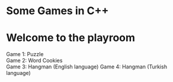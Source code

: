# Some Games in C++
# Welcome to the playroom
Game 1: Puzzle   
Game 2: Word Cookies   
Game 3: Hangman (English language)
Game 4: Hangman (Turkish language)

